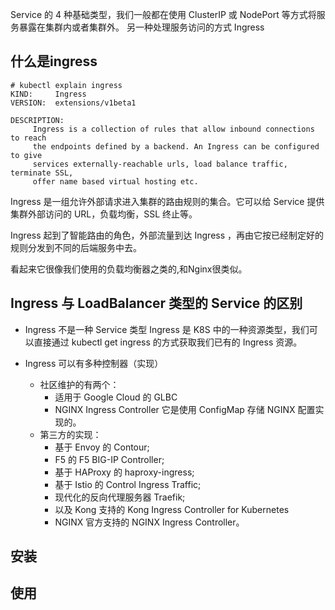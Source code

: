  Service 的 4 种基础类型，我们一般都在使用 ClusterIP 或 NodePort 等方式将服务暴露在集群内或者集群外。
另一种处理服务访问的方式 Ingress


## 什么是ingress
```
# kubectl explain ingress
KIND:     Ingress
VERSION:  extensions/v1beta1

DESCRIPTION:
     Ingress is a collection of rules that allow inbound connections to reach
     the endpoints defined by a backend. An Ingress can be configured to give
     services externally-reachable urls, load balance traffic, terminate SSL,
     offer name based virtual hosting etc.
```

Ingress 是一组允许外部请求进入集群的路由规则的集合。它可以给 Service 提供集群外部访问的 URL，负载均衡，SSL 终止等。

Ingress 起到了智能路由的角色，外部流量到达 Ingress ，再由它按已经制定好的规则分发到不同的后端服务中去。

看起来它很像我们使用的负载均衡器之类的,和Nginx很类似。

## Ingress 与 LoadBalancer 类型的 Service 的区别

- Ingress 不是一种 Service 类型
Ingress 是 K8S 中的一种资源类型，我们可以直接通过 kubectl get ingress 的方式获取我们已有的 Ingress 资源。

- Ingress 可以有多种控制器（实现）
  - 社区维护的有两个：
    - 适用于 Google Cloud 的 GLBC
    - NGINX Ingress Controller 它是使用 ConfigMap 存储 NGINX 配置实现的。
  - 第三方的实现：
    - 基于 Envoy 的 Contour;
    - F5 的 F5 BIG-IP Controller;
    - 基于 HAProxy 的 haproxy-ingress;
    - 基于 Istio 的 Control Ingress Traffic;
    - 现代化的反向代理服务器 Traefik;
    - 以及 Kong 支持的 Kong Ingress Controller for Kubernetes
    - NGINX 官方支持的 NGINX Ingress Controller。

## 安装

## 使用
